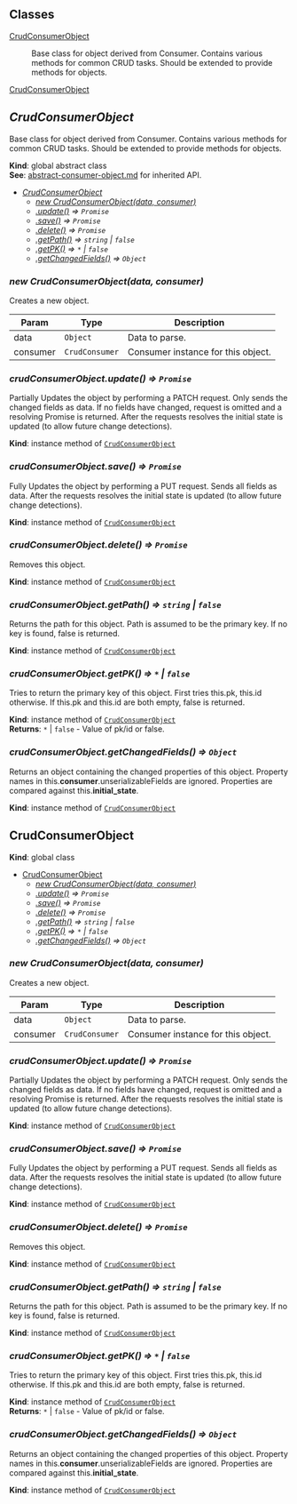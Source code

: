 ## Classes

<dl>
<dt><a href="#CrudConsumerObject">CrudConsumerObject</a></dt>
<dd><p>Base class for object derived from Consumer.
Contains various methods for common CRUD tasks.
Should be extended to provide methods for objects.</p>
</dd>
<dt><a href="#CrudConsumerObject">CrudConsumerObject</a></dt>
<dd></dd>
</dl>

<a name="CrudConsumerObject"></a>

## *CrudConsumerObject*
Base class for object derived from Consumer.
Contains various methods for common CRUD tasks.
Should be extended to provide methods for objects.

**Kind**: global abstract class  
**See**: [abstract-consumer-object.md](abstract-consumer-object.md) for inherited API.  

* *[CrudConsumerObject](#CrudConsumerObject)*
    * *[new CrudConsumerObject(data, consumer)](#new_CrudConsumerObject_new)*
    * *[.update()](#CrudConsumerObject+update) ⇒ <code>Promise</code>*
    * *[.save()](#CrudConsumerObject+save) ⇒ <code>Promise</code>*
    * *[.delete()](#CrudConsumerObject+delete) ⇒ <code>Promise</code>*
    * *[.getPath()](#CrudConsumerObject+getPath) ⇒ <code>string</code> &#124; <code>false</code>*
    * *[.getPK()](#CrudConsumerObject+getPK) ⇒ <code>\*</code> &#124; <code>false</code>*
    * *[.getChangedFields()](#CrudConsumerObject+getChangedFields) ⇒ <code>Object</code>*

<a name="new_CrudConsumerObject_new"></a>

### *new CrudConsumerObject(data, consumer)*
Creates a new object.


| Param | Type | Description |
| --- | --- | --- |
| data | <code>Object</code> | Data to parse. |
| consumer | <code>CrudConsumer</code> | Consumer instance for this object. |

<a name="CrudConsumerObject+update"></a>

### *crudConsumerObject.update() ⇒ <code>Promise</code>*
Partially Updates the object by performing a PATCH request.
Only sends the changed fields as data.
If no fields have changed, request is omitted and a resolving Promise is returned.
After the requests resolves the initial state is updated (to allow future change detections).

**Kind**: instance method of <code>[CrudConsumerObject](#CrudConsumerObject)</code>  
<a name="CrudConsumerObject+save"></a>

### *crudConsumerObject.save() ⇒ <code>Promise</code>*
Fully Updates the object by performing a PUT request.
Sends all fields as data.
After the requests resolves the initial state is updated (to allow future change detections).

**Kind**: instance method of <code>[CrudConsumerObject](#CrudConsumerObject)</code>  
<a name="CrudConsumerObject+delete"></a>

### *crudConsumerObject.delete() ⇒ <code>Promise</code>*
Removes this object.

**Kind**: instance method of <code>[CrudConsumerObject](#CrudConsumerObject)</code>  
<a name="CrudConsumerObject+getPath"></a>

### *crudConsumerObject.getPath() ⇒ <code>string</code> &#124; <code>false</code>*
Returns the path for this object.
Path is assumed to be the primary key.
If no key is found, false is returned.

**Kind**: instance method of <code>[CrudConsumerObject](#CrudConsumerObject)</code>  
<a name="CrudConsumerObject+getPK"></a>

### *crudConsumerObject.getPK() ⇒ <code>\*</code> &#124; <code>false</code>*
Tries to return the primary key of this object.
First tries this.pk, this.id otherwise.
If this.pk and this.id are both empty, false is returned.

**Kind**: instance method of <code>[CrudConsumerObject](#CrudConsumerObject)</code>  
**Returns**: <code>\*</code> &#124; <code>false</code> - Value of pk/id or false.  
<a name="CrudConsumerObject+getChangedFields"></a>

### *crudConsumerObject.getChangedFields() ⇒ <code>Object</code>*
Returns an object containing the changed properties of this object.
Property names in this.__consumer__.unserializableFields are ignored.
Properties are compared against this.__initial_state__.

**Kind**: instance method of <code>[CrudConsumerObject](#CrudConsumerObject)</code>  
<a name="CrudConsumerObject"></a>

## CrudConsumerObject
**Kind**: global class  

* [CrudConsumerObject](#CrudConsumerObject)
    * *[new CrudConsumerObject(data, consumer)](#new_CrudConsumerObject_new)*
    * *[.update()](#CrudConsumerObject+update) ⇒ <code>Promise</code>*
    * *[.save()](#CrudConsumerObject+save) ⇒ <code>Promise</code>*
    * *[.delete()](#CrudConsumerObject+delete) ⇒ <code>Promise</code>*
    * *[.getPath()](#CrudConsumerObject+getPath) ⇒ <code>string</code> &#124; <code>false</code>*
    * *[.getPK()](#CrudConsumerObject+getPK) ⇒ <code>\*</code> &#124; <code>false</code>*
    * *[.getChangedFields()](#CrudConsumerObject+getChangedFields) ⇒ <code>Object</code>*

<a name="new_CrudConsumerObject_new"></a>

### *new CrudConsumerObject(data, consumer)*
Creates a new object.


| Param | Type | Description |
| --- | --- | --- |
| data | <code>Object</code> | Data to parse. |
| consumer | <code>CrudConsumer</code> | Consumer instance for this object. |

<a name="CrudConsumerObject+update"></a>

### *crudConsumerObject.update() ⇒ <code>Promise</code>*
Partially Updates the object by performing a PATCH request.
Only sends the changed fields as data.
If no fields have changed, request is omitted and a resolving Promise is returned.
After the requests resolves the initial state is updated (to allow future change detections).

**Kind**: instance method of <code>[CrudConsumerObject](#CrudConsumerObject)</code>  
<a name="CrudConsumerObject+save"></a>

### *crudConsumerObject.save() ⇒ <code>Promise</code>*
Fully Updates the object by performing a PUT request.
Sends all fields as data.
After the requests resolves the initial state is updated (to allow future change detections).

**Kind**: instance method of <code>[CrudConsumerObject](#CrudConsumerObject)</code>  
<a name="CrudConsumerObject+delete"></a>

### *crudConsumerObject.delete() ⇒ <code>Promise</code>*
Removes this object.

**Kind**: instance method of <code>[CrudConsumerObject](#CrudConsumerObject)</code>  
<a name="CrudConsumerObject+getPath"></a>

### *crudConsumerObject.getPath() ⇒ <code>string</code> &#124; <code>false</code>*
Returns the path for this object.
Path is assumed to be the primary key.
If no key is found, false is returned.

**Kind**: instance method of <code>[CrudConsumerObject](#CrudConsumerObject)</code>  
<a name="CrudConsumerObject+getPK"></a>

### *crudConsumerObject.getPK() ⇒ <code>\*</code> &#124; <code>false</code>*
Tries to return the primary key of this object.
First tries this.pk, this.id otherwise.
If this.pk and this.id are both empty, false is returned.

**Kind**: instance method of <code>[CrudConsumerObject](#CrudConsumerObject)</code>  
**Returns**: <code>\*</code> &#124; <code>false</code> - Value of pk/id or false.  
<a name="CrudConsumerObject+getChangedFields"></a>

### *crudConsumerObject.getChangedFields() ⇒ <code>Object</code>*
Returns an object containing the changed properties of this object.
Property names in this.__consumer__.unserializableFields are ignored.
Properties are compared against this.__initial_state__.

**Kind**: instance method of <code>[CrudConsumerObject](#CrudConsumerObject)</code>  
